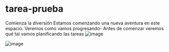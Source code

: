 # tarea-prueba
Comienza la diversión
Estamos comenzando una nueva aventura en este espacio. Veremos como vamos progresando-
Antes de comenzar veremos qué tal vamos planificando las tareas 
![image](https://github.com/user-attachments/assets/3292ff29-4099-4bf4-b70d-ccaffa2365f5)


![image](https://github.com/user-attachments/assets/75e03fd6-0658-4cbe-b4b3-52f749cc518b)



